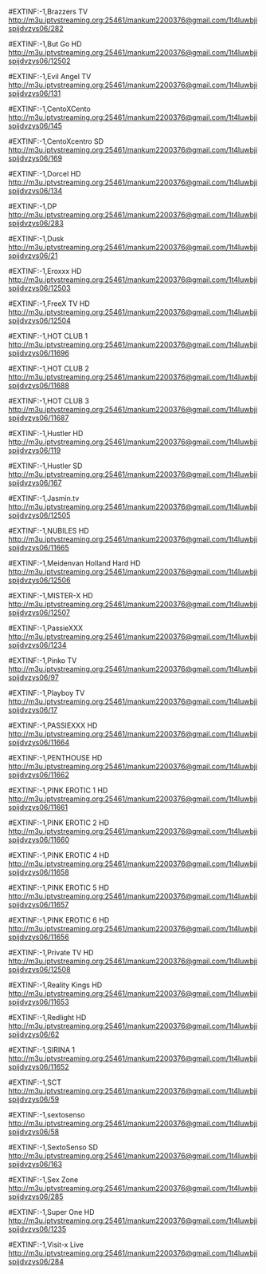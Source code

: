#EXTINF:-1,Brazzers TV
http://m3u.iptvstreaming.org:25461/mankum2200376@gmail.com/1t4luwbjispijdvzys06/282

#EXTINF:-1,But Go HD
http://m3u.iptvstreaming.org:25461/mankum2200376@gmail.com/1t4luwbjispijdvzys06/12502

#EXTINF:-1,Evil Angel TV
http://m3u.iptvstreaming.org:25461/mankum2200376@gmail.com/1t4luwbjispijdvzys06/131

#EXTINF:-1,CentoXCento
http://m3u.iptvstreaming.org:25461/mankum2200376@gmail.com/1t4luwbjispijdvzys06/145

#EXTINF:-1,CentoXcentro SD
http://m3u.iptvstreaming.org:25461/mankum2200376@gmail.com/1t4luwbjispijdvzys06/169

#EXTINF:-1,Dorcel HD
http://m3u.iptvstreaming.org:25461/mankum2200376@gmail.com/1t4luwbjispijdvzys06/134

#EXTINF:-1,DP
http://m3u.iptvstreaming.org:25461/mankum2200376@gmail.com/1t4luwbjispijdvzys06/283

#EXTINF:-1,Dusk
http://m3u.iptvstreaming.org:25461/mankum2200376@gmail.com/1t4luwbjispijdvzys06/21

#EXTINF:-1,Eroxxx HD
http://m3u.iptvstreaming.org:25461/mankum2200376@gmail.com/1t4luwbjispijdvzys06/12503

#EXTINF:-1,FreeX TV HD
http://m3u.iptvstreaming.org:25461/mankum2200376@gmail.com/1t4luwbjispijdvzys06/12504

#EXTINF:-1,HOT CLUB   1
http://m3u.iptvstreaming.org:25461/mankum2200376@gmail.com/1t4luwbjispijdvzys06/11696

#EXTINF:-1,HOT CLUB  2
http://m3u.iptvstreaming.org:25461/mankum2200376@gmail.com/1t4luwbjispijdvzys06/11688

#EXTINF:-1,HOT CLUB  3
http://m3u.iptvstreaming.org:25461/mankum2200376@gmail.com/1t4luwbjispijdvzys06/11687

#EXTINF:-1,Hustler HD
http://m3u.iptvstreaming.org:25461/mankum2200376@gmail.com/1t4luwbjispijdvzys06/119

#EXTINF:-1,Hustler SD
http://m3u.iptvstreaming.org:25461/mankum2200376@gmail.com/1t4luwbjispijdvzys06/167

#EXTINF:-1,Jasmin.tv
http://m3u.iptvstreaming.org:25461/mankum2200376@gmail.com/1t4luwbjispijdvzys06/12505

#EXTINF:-1,NUBILES HD
http://m3u.iptvstreaming.org:25461/mankum2200376@gmail.com/1t4luwbjispijdvzys06/11665

#EXTINF:-1,Meidenvan Holland Hard HD
http://m3u.iptvstreaming.org:25461/mankum2200376@gmail.com/1t4luwbjispijdvzys06/12506

#EXTINF:-1,MISTER-X HD
http://m3u.iptvstreaming.org:25461/mankum2200376@gmail.com/1t4luwbjispijdvzys06/12507

#EXTINF:-1,PassieXXX
http://m3u.iptvstreaming.org:25461/mankum2200376@gmail.com/1t4luwbjispijdvzys06/1234

#EXTINF:-1,Pinko TV
http://m3u.iptvstreaming.org:25461/mankum2200376@gmail.com/1t4luwbjispijdvzys06/97

#EXTINF:-1,Playboy TV
http://m3u.iptvstreaming.org:25461/mankum2200376@gmail.com/1t4luwbjispijdvzys06/17

#EXTINF:-1,PASSIEXXX HD
http://m3u.iptvstreaming.org:25461/mankum2200376@gmail.com/1t4luwbjispijdvzys06/11664

#EXTINF:-1,PENTHOUSE HD
http://m3u.iptvstreaming.org:25461/mankum2200376@gmail.com/1t4luwbjispijdvzys06/11662

#EXTINF:-1,PINK EROTIC 1 HD
http://m3u.iptvstreaming.org:25461/mankum2200376@gmail.com/1t4luwbjispijdvzys06/11661

#EXTINF:-1,PINK EROTIC 2 HD
http://m3u.iptvstreaming.org:25461/mankum2200376@gmail.com/1t4luwbjispijdvzys06/11660

#EXTINF:-1,PINK EROTIC 4 HD
http://m3u.iptvstreaming.org:25461/mankum2200376@gmail.com/1t4luwbjispijdvzys06/11658

#EXTINF:-1,PINK EROTIC 5 HD
http://m3u.iptvstreaming.org:25461/mankum2200376@gmail.com/1t4luwbjispijdvzys06/11657

#EXTINF:-1,PINK EROTIC 6 HD
http://m3u.iptvstreaming.org:25461/mankum2200376@gmail.com/1t4luwbjispijdvzys06/11656

#EXTINF:-1,Private TV HD
http://m3u.iptvstreaming.org:25461/mankum2200376@gmail.com/1t4luwbjispijdvzys06/12508

#EXTINF:-1,Reality Kings HD
http://m3u.iptvstreaming.org:25461/mankum2200376@gmail.com/1t4luwbjispijdvzys06/11653

#EXTINF:-1,Redlight HD
http://m3u.iptvstreaming.org:25461/mankum2200376@gmail.com/1t4luwbjispijdvzys06/62

#EXTINF:-1,SIRINA 1
http://m3u.iptvstreaming.org:25461/mankum2200376@gmail.com/1t4luwbjispijdvzys06/11652

#EXTINF:-1,SCT
http://m3u.iptvstreaming.org:25461/mankum2200376@gmail.com/1t4luwbjispijdvzys06/59

#EXTINF:-1,sextosenso
http://m3u.iptvstreaming.org:25461/mankum2200376@gmail.com/1t4luwbjispijdvzys06/58

#EXTINF:-1,SextoSenso SD
http://m3u.iptvstreaming.org:25461/mankum2200376@gmail.com/1t4luwbjispijdvzys06/163

#EXTINF:-1,Sex Zone
http://m3u.iptvstreaming.org:25461/mankum2200376@gmail.com/1t4luwbjispijdvzys06/285

#EXTINF:-1,Super One HD
http://m3u.iptvstreaming.org:25461/mankum2200376@gmail.com/1t4luwbjispijdvzys06/1235

#EXTINF:-1,Visit-x Live
http://m3u.iptvstreaming.org:25461/mankum2200376@gmail.com/1t4luwbjispijdvzys06/284
